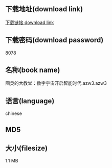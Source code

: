## 下载地址(download link)
[下载链接 download link](https://tutu365.netlify.app/?s=%E5%9B%BE%E7%81%B5%E7%9A%84%E5%A4%A7%E6%95%99%E5%A0%82%EF%BC%9A%E6%95%B0%E5%AD%97%E5%AE%87%E5%AE%99%E5%BC%80%E5%90%AF%E6%99%BA%E8%83%BD%E6%97%B6%E4%BB%A3.azw3)

## 下载密码(download password)
8078

## 名称(book name)
图灵的大教堂：数字宇宙开启智能时代.azw3.azw3

## 语言(language)
chinese

## MD5


## 大小(filesize)
1.1 MB

